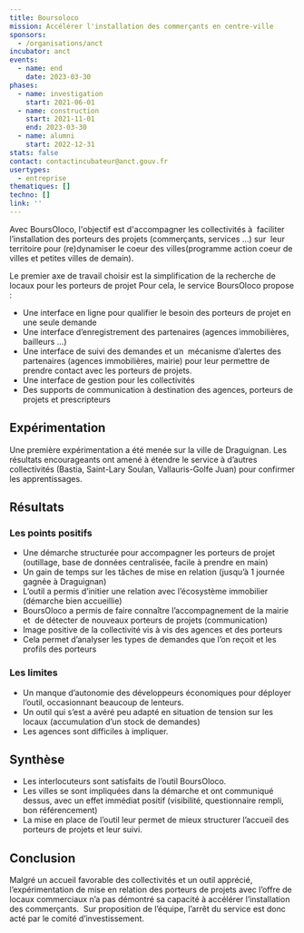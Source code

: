 ```yaml
---
title: Boursoloco
mission: Accélérer l'installation des commerçants en centre-ville
sponsors:
  - /organisations/anct
incubator: anct
events:
  - name: end
    date: 2023-03-30
phases:
  - name: investigation
    start: 2021-06-01
  - name: construction
    start: 2021-11-01
    end: 2023-03-30
  - name: alumni
    start: 2022-12-31
stats: false
contact: contactincubateur@anct.gouv.fr
usertypes:
  - entreprise
thematiques: []
techno: []
link: ''
---
```

Avec BoursOloco, l'objectif est d'accompagner les collectivités à  faciliter l’installation des porteurs des projets (commerçants, services …) sur  leur territoire pour (re)dynamiser le coeur des villes(programme action coeur de villes et petites villes de demain).

Le premier axe de travail choisir est la simplification de la recherche de locaux pour les porteurs de projet
Pour cela, le service BoursOloco propose : 
* Une interface en ligne pour qualifier le besoin des porteurs de projet en une seule demande
* Une interface d’enregistrement des partenaires (agences immobilières, bailleurs …)
* Une interface de suivi des demandes et un  mécanisme d’alertes des partenaires (agences immobilières, mairie) pour leur permettre de  prendre contact avec les porteurs de projets.
* Une interface de gestion pour les collectivités 
* Des supports de communication à destination des agences, porteurs de projets et prescripteurs


## Expérimentation
Une première expérimentation a été menée sur la ville de Draguignan. Les résultats encourageants ont amené à étendre le service à d’autres collectivités (Bastia, Saint-Lary Soulan, Vallauris-Golfe Juan) pour confirmer les apprentissages.

## Résultats 
### Les points positifs
* Une démarche structurée pour accompagner les porteurs de projet (outillage, base de données centralisée, facile à prendre en main)
* Un gain de temps sur les tâches de mise en relation (jusqu’à 1 journée gagnée à Draguignan)
* L’outil a permis d’initier une relation avec l’écosystème immobilier (démarche bien accueillie)
* BoursOloco a permis de faire connaître l’accompagnement de la mairie et  de détecter de nouveaux porteurs de projets (communication)
* Image positive de la collectivité vis à vis des agences et des porteurs
* Cela permet d’analyser les types de demandes que l’on reçoit et les profils des porteurs

### Les limites 
* Un manque d’autonomie des développeurs économiques pour déployer l’outil, occasionnant beaucoup de lenteurs. 
* Un outil qui s’est a avéré peu adapté en situation de tension sur les locaux (accumulation d’un stock de demandes)
* Les agences sont difficiles à impliquer.

## Synthèse 
* Les interlocuteurs sont satisfaits de l’outil BoursOloco. 
* Les villes se sont impliquées dans la démarche et ont communiqué dessus, avec un effet immédiat positif (visibilité, questionnaire rempli, bon référencement)
* La mise en place de l’outil leur permet de mieux structurer l’accueil des porteurs de projets et leur suivi. 

## Conclusion 
Malgré un accueil favorable des collectivités et un outil apprécié, l’expérimentation de mise en relation des porteurs de projets avec l’offre de locaux commerciaux n’a pas démontré sa capacité à accélérer l’installation des commerçants. 
Sur proposition de l’équipe, l’arrêt du service est donc acté par le comité d’investissement. 
